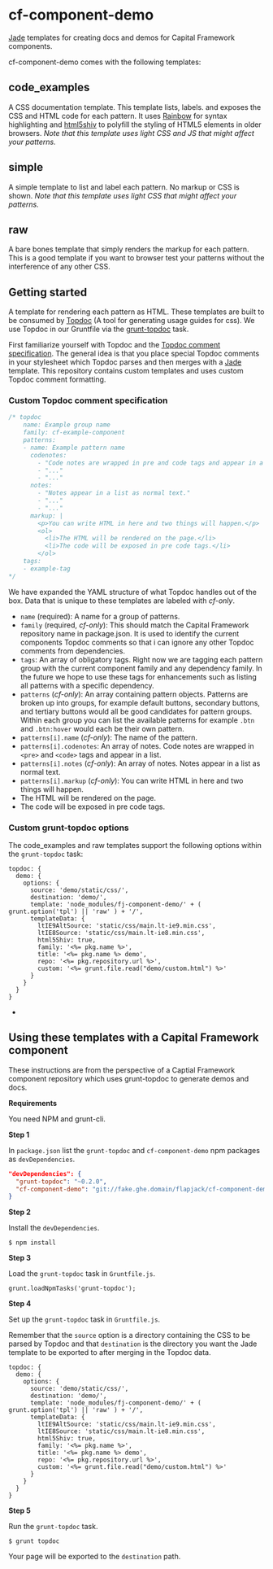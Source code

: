 cf-component-demo
=================

[Jade](http://jade-lang.com/) templates for creating docs and demos for
Capital Framework components.

cf-component-demo comes with the following templates:

## code_examples

A CSS documentation template. This template lists, labels. and exposes the CSS and HTML code for each pattern. It uses [Rainbow](http://craig.is/making/rainbows) for syntax highlighting and [html5shiv](https://github.com/aFarkas/html5shiv) to polyfill the styling of HTML5 elements in older browsers. *Note that this template uses light CSS and JS that might affect your patterns.*

## simple

A simple template to list and label each pattern. No markup or CSS is shown. *Note that this template uses light CSS that might affect your patterns.*

## raw

A bare bones template that simply renders the markup for each pattern. This is a good template if you want to browser test your patterns without the interference of any other CSS.

## Getting started

A template for rendering each pattern as HTML. These templates are built to be consumed by [Topdoc](https://github.com/topcoat/topdoc) (A tool for generating usage guides for css). We use Topdoc in our Gruntfile via the [grunt-topdoc](https://github.com/topcoat/grunt-topdoc) task.

First familiarize yourself with Topdoc and the [Topdoc comment specification](https://github.com/topcoat/topdoc#topdoc-comment-specification). The general idea is that you place special Topdoc comments in your stylesheet which Topdoc parses and then merges with a [Jade](http://jade-lang.com/) template. This repository contains custom templates and uses custom Topdoc comment formatting.

### Custom Topdoc comment specification

```CSS
/* topdoc
    name: Example group name
    family: cf-example-component
    patterns:
    - name: Example pattern name
      codenotes:
        - "Code notes are wrapped in pre and code tags and appear in a list."
        - "..."
        - "..."
      notes:
        - "Notes appear in a list as normal text."
        - "..."
        - "..."
      markup: |
        <p>You can write HTML in here and two things will happen.</p>
        <ol>
          <li>The HTML will be rendered on the page.</li>
          <li>The code will be exposed in pre code tags.</li>
        </ol>
    tags:
    - example-tag
*/
```

We have expanded the YAML structure of what Topdoc handles out of the box. Data that is unique to these templates are labeled with *cf-only*.

- `name` (required): A name for a group of patterns.
- `family` (required, *cf-only*): This should match the Capital Framework repository name in package.json. It is used to identify the current components Topdoc comments so that i can ignore any other Topdoc comments from dependencies.
- `tags`: An array of obligatory tags. Right now we are tagging each pattern group with the current component family and any dependency family. In the future we hope to use these tags for enhancements such as listing all patterns with a specific dependency.
- `patterns` (*cf-only*): An array containing pattern objects. Patterns are broken up into groups, for example default buttons, secondary buttons, and tertiary buttons would all be good candidates for pattern groups. Within each group you can list the available patterns for example `.btn` and `.btn:hover` would each be their own pattern.
- `patterns[i].name` (*cf-only*): The name of the pattern.
- `patterns[i].codenotes`: An array of notes. Code notes are wrapped in `<pre>` and `<code>` tags and appear in a list.
- `patterns[i].notes` (*cf-only*): An array of notes. Notes appear in a list as normal text.
- `patterns[i].markup` (*cf-only*): You can write HTML in here and two things will happen. 
 - The HTML will be rendered on the page. 
 - The code will be exposed in pre code tags. 

### Custom grunt-topdoc options

The code_examples and raw templates support the following options within the `grunt-topdoc` task:

```JS
topdoc: {
  demo: {
    options: {
      source: 'demo/static/css/',
      destination: 'demo/',
      template: 'node_modules/fj-component-demo/' + ( grunt.option('tpl') || 'raw' ) + '/',
      templateData: {
        ltIE9AltSource: 'static/css/main.lt-ie9.min.css',
        ltIE8Source: 'static/css/main.lt-ie8.min.css',
        html5Shiv: true,
        family: '<%= pkg.name %>',
        title: '<%= pkg.name %> demo',
        repo: '<%= pkg.repository.url %>',
        custom: '<%= grunt.file.read("demo/custom.html") %>'
      }
    }
  }
}
```

- 

## Using these templates with a Capital Framework component

These instructions are from the perspective of a Captial Framework component repository which uses grunt-topdoc to generate demos and docs.

**Requirements**

You need NPM and grunt-cli.

**Step 1**

In `package.json` list the `grunt-topdoc` and `cf-component-demo` npm packages as `devDependencies`.

```JSON
"devDependencies": {
  "grunt-topdoc": "~0.2.0",
  "cf-component-demo": "git://fake.ghe.domain/flapjack/cf-component-demo.git"
}
```

**Step 2**

Install the `devDependencies`.

`$ npm install`  

**Step 3**

Load the `grunt-topdoc` task in `Gruntfile.js`.

```JS
grunt.loadNpmTasks('grunt-topdoc');
```

**Step 4**

Set up the `grunt-topdoc` task in `Gruntfile.js`.

Remember that the `source` option is a directory containing the CSS to be parsed by Topdoc and that `destination` is the directory you want the Jade template to be exported to after merging in the Topdoc data.

```JS
topdoc: {
  demo: {
    options: {
      source: 'demo/static/css/',
      destination: 'demo/',
      template: 'node_modules/fj-component-demo/' + ( grunt.option('tpl') || 'raw' ) + '/',
      templateData: {
        ltIE9AltSource: 'static/css/main.lt-ie9.min.css',
        ltIE8Source: 'static/css/main.lt-ie8.min.css',
        html5Shiv: true,
        family: '<%= pkg.name %>',
        title: '<%= pkg.name %> demo',
        repo: '<%= pkg.repository.url %>',
        custom: '<%= grunt.file.read("demo/custom.html") %>'
      }
    }
  }
}
```

**Step 5**

Run the `grunt-topdoc` task.

`$ grunt topdoc`

Your page will be exported to the `destination` path.

